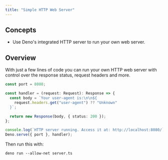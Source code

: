 ```yaml
---
title: "Simple HTTP Web Server"
---
```


## Concepts

- Use Deno's integrated HTTP server to run your own web server.

## Overview

With just a few lines of code you can run your own HTTP web server with control
over the response status, request headers and more.

```ts title="server.ts"
const port = 8080;

const handler = (request: Request): Response => {
  const body = `Your user-agent is:\n\n${
    request.headers.get("user-agent") ?? "Unknown"
  }`;

  return new Response(body, { status: 200 });
};

console.log(`HTTP server running. Access it at: http://localhost:8080/`);
Deno.serve({ port }, handler);
```

Then run this with:

```shell
deno run --allow-net server.ts
```
